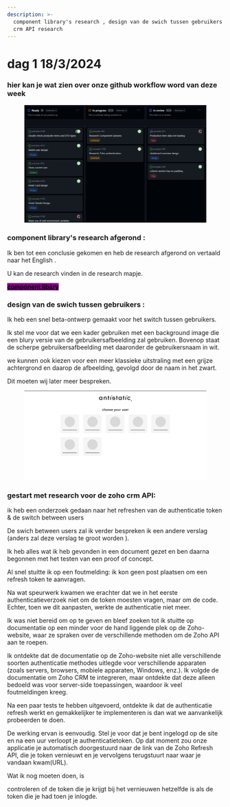 ```yaml
---
description: >-
  component library's research , design van de swich tussen gebruikers , zoho
  crm API research
---
```


# dag 1 18/3/2024

### hier kan je wat zien over onze github workflow word van deze week&#x20;

<figure><img src="../.gitbook/assets/image (2) (1) (1).png" alt=""><figcaption></figcaption></figure>

### component library's research afgerond :

Ik ben tot een conclusie gekomen en heb de research afgerond on vertaald naar het English .

U kan de research vinden in de research mapje.

[<mark style="background-color:purple;">**component libary**</mark>](../research/component-libarys-research-en.md)

### design van de swich tussen gebruikers :

Ik heb een snel beta-ontwerp gemaakt voor het switch tussen gebruikers.&#x20;

Ik stel me voor dat we een kader gebruiken met een background image die een blury versie van de gebruikersafbeelding zal gebruiken. Bovenop staat de scherpe gebruikersafbeelding met daaronder de gebruikersnaam in wit.&#x20;

we kunnen ook kiezen voor een meer klassieke uitstraling met een grijze achtergrond en daarop de afbeelding, gevolgd door de naam in het zwart.

Dit moeten wij later meer bespreken.

<figure><img src="../.gitbook/assets/image (18).png" alt=""><figcaption></figcaption></figure>

### gestart met research voor de zoho crm API:&#x20;

ik heb een onderzoek gedaan naar het refreshen van de authenticatie token & de switch between users&#x20;

De swich between users zal ik verder bespreken ik een andere verslag (anders zal deze verslag te groot worden ).

Ik heb alles wat ik heb gevonden in een document gezet en ben daarna begonnen met het testen van een proof of concept.&#x20;

Al snel stuitte ik op een foutmelding: ik kon geen post plaatsen om een refresh token te aanvragen.   &#x20;

Na wat speurwerk kwamen we erachter dat we in het eerste authenticatieverzoek niet om de token moesten vragen, maar om de code. Echter, toen we dit aanpasten, werkte de authenticatie niet meer.

Ik was niet bereid om op te geven en bleef zoeken tot ik stuitte op documentatie op een minder voor de hand liggende plek op de Zoho-website, waar ze spraken over de verschillende methoden om de Zoho API aan te roepen.

Ik ontdekte dat de documentatie op de Zoho-website niet alle verschillende soorten authenticatie methodes uitlegde voor verschillende apparaten (zoals servers, browsers, mobiele apparaten, Windows, enz.). Ik volgde de documentatie om Zoho CRM te integreren, maar ontdekte dat deze alleen bedoeld was voor server-side toepassingen, waardoor ik veel foutmeldingen kreeg.

Na een paar tests te hebben uitgevoerd, ontdekte ik dat de authenticatie refresh werkt en gemakkelijker te implementeren is dan wat we aanvankelijk probeerden te doen.

De werking ervan is eenvoudig. Stel je voor dat je bent ingelogd op de site en na een uur verloopt je authenticatietoken. Op dat moment zou onze applicatie je automatisch doorgestuurd naar de link van de Zoho Refresh API, die je token vernieuwt en je vervolgens terugstuurt naar waar je vandaan kwam(URL).

Wat ik nog moeten doen, is&#x20;

controleren of de token die je krijgt bij het vernieuwen hetzelfde is als de token die je had toen je inlogde.





